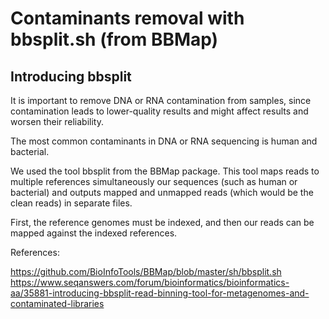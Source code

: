 # Contaminants removal with bbsplit.sh (from BBMap)

## Introducing bbsplit


It is important to remove DNA or RNA contamination from samples, since contamination leads to lower-quality results and might affect results and worsen their reliability.

The most common contaminants in DNA or RNA sequencing is human and bacterial.

We used the tool bbsplit from the BBMap package. This tool maps reads to multiple references simultaneously our sequences (such as human or bacterial) and outputs mapped and unmapped reads (which would be the clean reads) in separate files.

First, the reference genomes must be indexed, and then our reads can be mapped against the indexed references.



References:

https://github.com/BioInfoTools/BBMap/blob/master/sh/bbsplit.sh
https://www.seqanswers.com/forum/bioinformatics/bioinformatics-aa/35881-introducing-bbsplit-read-binning-tool-for-metagenomes-and-contaminated-libraries